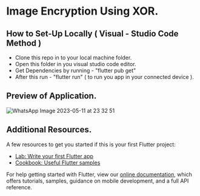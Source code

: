 # Image Encryption Using XOR.

## How to Set-Up Locally ( Visual - Studio Code Method )

- Clone this repo in to your local machine folder.
- Open this folder in you visual studio code editor.
- Get Dependencies by running - "flutter pub get"
- After this run - "flutter run" ( to run you app in your connected device ).

## Preview of Application.

![WhatsApp Image 2023-05-11 at 23 32 51](https://github.com/dwijgohil24/Image_Encryption_Using_XOR/assets/80956416/b5eeba1f-c335-41c6-8e53-54361a4c7d5f)

## Additional Resources.

A few resources to get you started if this is your first Flutter project:

- [Lab: Write your first Flutter app](https://flutter.dev/docs/get-started/codelab)
- [Cookbook: Useful Flutter samples](https://flutter.dev/docs/cookbook)

For help getting started with Flutter, view our
[online documentation](https://flutter.dev/docs), which offers tutorials,
samples, guidance on mobile development, and a full API reference.
